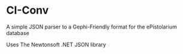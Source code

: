 # CI-Conv
A simple JSON parser to a Gephi-Friendly format for the ePistolarium database

Uses The Newtonsoft .NET JSON library

